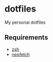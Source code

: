 # dotfiles

My personal dotfiles

## Requirements

- [zsh](https://www.zsh.org/)
- [neofetch](https://github.com/dylanaraps/neofetch)
